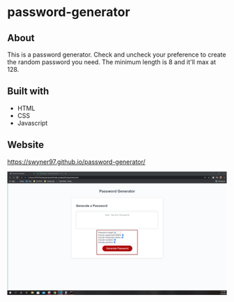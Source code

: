 # password-generator

## About
This is a password generator. Check and uncheck your preference to create the random password you need. The minimum length is 8 and it'll max at 128. 

## Built with 
* HTML 
* CSS
* Javascript

## Website
https://swyner97.github.io/password-generator/

<img src= https://github.com/swyner97/password-generator/blob/main/assets/Screenshot.png alt="screenshot of password generator">